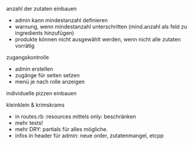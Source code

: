 anzahl der zutaten einbauen
- admin kann mindestanzahl definieren
- warnung, wenn mindestanzahl unterschritten (mind.anzahl als feld zu ingredients hinzufügen)
- produkte können nicht ausgewählt werden, wenn nicht alle zutaten vorrätig

zugangskontrolle
- admin erstellen
- zugänge für seiten setzen
- menü je nach rolle anzeigen

individuelle pizzen einbauen

kleinklein & krimskrams
- in routes.rb :resources mittels only: beschränken
- mehr tests!
- mehr DRY: partials für alles mögliche.
- infos in header für admin: neue order, zutatenmangel, etcpp
